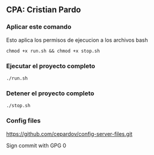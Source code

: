## CPA: Cristian Pardo

### Aplicar este comando
Esto aplica los permisos de ejecucion a los archivos bash
```
chmod +x run.sh && chmod +x stop.sh
```

### Ejecutar el proyecto completo
```
./run.sh
```

### Detener el proyecto completo
```
./stop.sh
```

### Config files
https://github.com/cepardov/config-server-files.git

Sign commit with GPG 0